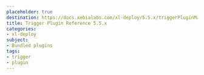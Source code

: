 ```yaml
---
placeholder: true
destination: https://docs.xebialabs.com/xl-deploy/5.5.x/triggerPluginManual.html
title: Trigger Plugin Reference 5.5.x
categories:
- xl-deploy
subject:
- Bundled plugins
tags:
- trigger
- plugin
---
```

